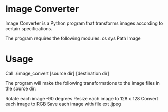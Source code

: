 # Image Converter

Image Converter is a Python program that transforms images according to 
certain specifications.

The program requires the following modules:
os
sys
Path
Image

# Usage

Call ./image_convert [source dir] [destination dir]

The program will make the following transformations to the image files in 
the source dir:

Rotate each image -90 degrees
Resize each image to 128 x 128
Convert each image to RGB
Save each image with file ext .jpeg
